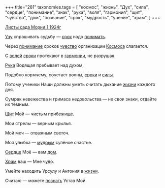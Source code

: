 +++
title="281"
taxonomies.tags = [
 "космос",
 "жизнь",
 "Дух",
 "сила",
 "сердце",
 "понимание",
 "знак",
 "рука",
 "воля",
 "гармония",
 "щит",
 "чувство",
 "дом",
 "познание",
 "срок",
 "мудрость",
 "учение",
 "храм",
]
+++

[Листы сада Мории 1 1924г](/agni/1924)

[Учу](/tags/учение) спрашивать судьбу — [срок](/tags/срок) надо [понимать](/tags/понимание).   

Через [понимание](/tags/понимание) сроков [чувство](/tags/чувство) организации [Космоса](/tags/космос) слагается.   

С [волей](/tags/воля) [сроки](/tags/срок) протекают в [гармонии](/tags/гармония), не разрушая.   

[Рука](/tags/рука) Водящая пребывает над духом,   

Подобно кормчему, сочетает волны, [сроки](/tags/срок) и [силы](/tags/сила).   

Потому ученики Наши должны уметь считать дыхание [жизни](/tags/жизнь) каждого дня.   

Сумрак невежества и гримаса недовольства — не свои знаки, отдайте их тёмным.   

[Щит](/tags/щит) Мой — чистым прибежище.   

Мои стрелы — верным крылья.   

Мой меч — отважным светоч.   

Моя улыбка — [мудрым](/tags/мудрость) сулёное счастье.   

[Сердце](/tags/сердце) Моё — вам [дом](/tags/дом).   

[Храм](/tags/храм) ваш — Мне чудо.   

Умейте находить Урсулу и Антония в [жизни](/tags/жизнь).   

Считаю — можете [познать](/tags/познание) Устав Мой.   

